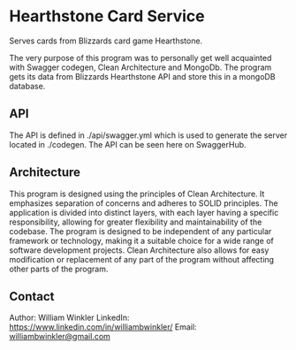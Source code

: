 # Hearthstone Card Service
Serves cards from Blizzards card game Hearthstone.

The very purpose of this program was to personally get well acquainted with Swagger codegen, Clean Architecture and MongoDb.
The program gets its data from Blizzards Hearthstone API and store this in a mongoDB database.

## API
The API is defined in ./api/swagger.yml which is used to generate the server located in ./codegen.
The API can be seen here on SwaggerHub.

## Architecture
This program is designed using the principles of Clean Architecture. It emphasizes separation of concerns and adheres to SOLID principles. The application is divided into distinct layers, with each layer having a specific responsibility, allowing for greater flexibility and maintainability of the codebase. The program is designed to be independent of any particular framework or technology, making it a suitable choice for a wide range of software development projects. Clean Architecture also allows for easy modification or replacement of any part of the program without affecting other parts of the program.

## Contact
Author: William Winkler
LinkedIn: https://www.linkedin.com/in/williambwinkler/
Email: williambwinkler@gmail.com